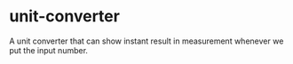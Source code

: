 # unit-converter
 A unit converter that can show instant result in measurement whenever we put the input number.
